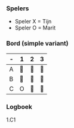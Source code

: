 ### Spelers
- Speler X = Tijn
- Speler O = Marit

### Bord (simple variant)
| - | 1 | 2 | 3 |
|---|---|---|---|
| A |🔲|🔲|🔲|
| B |🔲|🔲|🔲|
| C |O |🔲|🔲|

### Logboek
1.C1